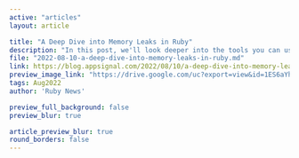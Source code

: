 ```yaml
---
active: "articles"
layout: article

title: "A Deep Dive into Memory Leaks in Ruby"
description: "In this post, we'll look deeper into the tools you can use to discover and diagnose a memory leak."
file: "2022-08-10-a-deep-dive-into-memory-leaks-in-ruby.md"
link: https://blog.appsignal.com/2022/08/10/a-deep-dive-into-memory-leaks-in-ruby.html
preview_image_link: "https://drive.google.com/uc?export=view&id=1ES6aYhFJqpPG0yXcw2RGOoGpso6ffm5U"
tags: Aug2022
author: 'Ruby News'

preview_full_background: false
preview_blur: true

article_preview_blur: true
round_borders: false
---
```

